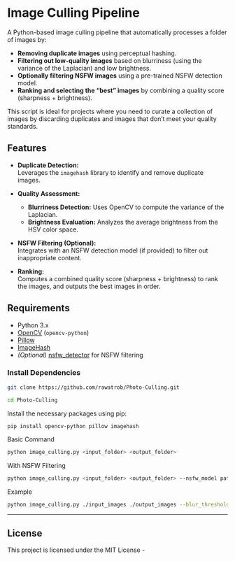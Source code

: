 # Image Culling Pipeline

A Python-based image culling pipeline that automatically processes a folder of images by:

- **Removing duplicate images** using perceptual hashing.
- **Filtering out low-quality images** based on blurriness (using the variance of the Laplacian) and low brightness.
- **Optionally filtering NSFW images** using a pre-trained NSFW detection model.
- **Ranking and selecting the “best” images** by combining a quality score (sharpness + brightness).

This script is ideal for projects where you need to curate a collection of images by discarding duplicates and images that don’t meet your quality standards.

## Features

- **Duplicate Detection:**  
  Leverages the `imagehash` library to identify and remove duplicate images.

- **Quality Assessment:**  
  - **Blurriness Detection:** Uses OpenCV to compute the variance of the Laplacian.  
  - **Brightness Evaluation:** Analyzes the average brightness from the HSV color space.
  
- **NSFW Filtering (Optional):**  
  Integrates with an NSFW detection model (if provided) to filter out inappropriate content.

- **Ranking:**  
  Computes a combined quality score (sharpness + brightness) to rank the images, and outputs the best images in order.

## Requirements

- Python 3.x
- [OpenCV](https://opencv.org/) (`opencv-python`)
- [Pillow](https://python-pillow.org/)
- [ImageHash](https://github.com/JohannesBuchner/imagehash)
- *(Optional)* [nsfw_detector](https://github.com/infinitered/nsfwjs) for NSFW filtering

### Install Dependencies
```bash
git clone https://github.com/rawatrob/Photo-Culling.git


```
```bash
cd Photo-Culling

```
Install the necessary packages using pip:

```bash
pip install opencv-python pillow imagehash
```
Basic Command
```bash
python image_culling.py <input_folder> <output_folder>
```

With NSFW Filtering

```bash
python image_culling.py <input_folder> <output_folder> --nsfw_model path/to/nsfw_model.h5

```

Example
```bash
python image_culling.py ./input_images ./output_images --blur_threshold 100 --brightness_threshold 50 --nsfw_threshold 0.7
```


---
## License

This project is licensed under the MIT License -